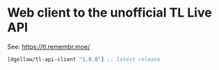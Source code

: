 # Web client to the unofficial TL Live API

See: https://tl.remembr.moe/

[](dependency)
```clojure
[dgellow/tl-api-client "1.0.0"] ;; latest release
```
[](/dependency)
